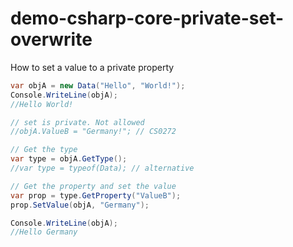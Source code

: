 # demo-csharp-core-private-set-overwrite
How to set a value to a private property

```c#
var objA = new Data("Hello", "World!");
Console.WriteLine(objA);
//Hello World!

// set is private. Not allowed
//objA.ValueB = "Germany!"; // CS0272

// Get the type
var type = objA.GetType();
//var type = typeof(Data); // alternative

// Get the property and set the value
var prop = type.GetProperty("ValueB");
prop.SetValue(objA, "Germany");

Console.WriteLine(objA);
//Hello Germany
```
